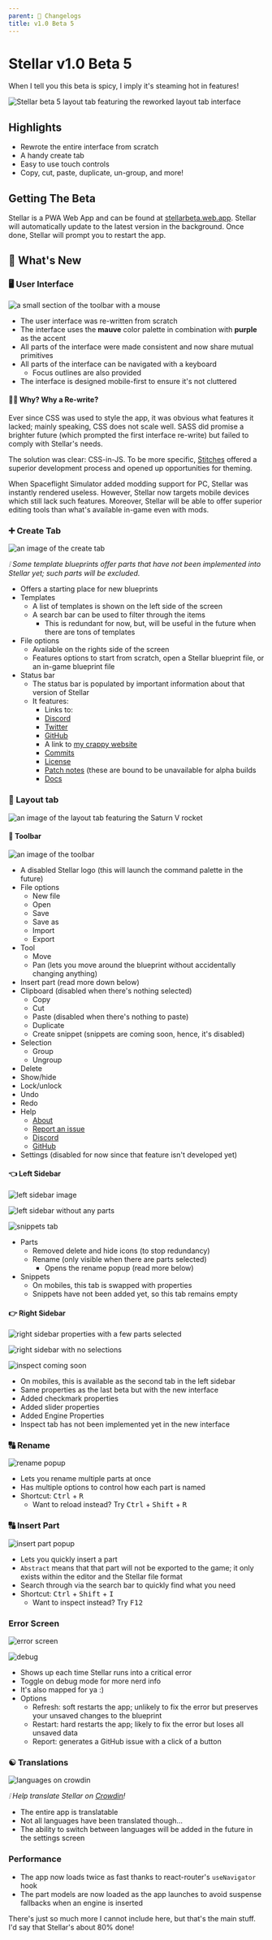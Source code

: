 ```yaml
---
parent: 📃 Changelogs
title: v1.0 Beta 5
---
```


# Stellar v1.0 Beta 5

When I tell you this beta is spicy, I imply it's steaming hot in features!

![Stellar beta 5 layout tab featuring the reworked layout tab interface](https://i.imgur.com/15TjeQL.png)

## Highlights

- Rewrote the entire interface from scratch
- A handy create tab
- Easy to use touch controls
- Copy, cut, paste, duplicate, un-group, and more!

## Getting The Beta

Stellar is a PWA Web App and can be found at [stellarbeta.web.app](https://setllarbeta.web.app). Stellar will automatically update to the latest version in the background. Once done, Stellar will prompt you to restart the app.

## 🌟 What's New

### 🖥 User Interface

![a small section of the toolbar with a mouse](https://i.imgur.com/yHVm6DM.png)

- The user interface was re-written from scratch
- The interface uses the **mauve** color palette in combination with **purple** as the accent
- All parts of the interface were made consistent and now share mutual primitives
- All parts of the interface can be navigated with a keyboard
  - Focus outlines are also provided
- The interface is designed mobile-first to ensure it's not cluttered

#### 👩‍💻 Why? Why a Re-write?

Ever since CSS was used to style the app, it was obvious what features it lacked; mainly speaking, CSS does not scale well. SASS did promise a brighter future (which prompted the first interface re-write) but failed to comply with Stellar's needs.

The solution was clear: CSS-in-JS. To be more specific, [Stitches](https://stitches.dev/) offered a superior development process and opened up opportunities for theming.

When Spaceflight Simulator added modding support for PC, Stellar was instantly rendered useless. However, Stellar now targets mobile devices which still lack such features. Moreover, Stellar will be able to offer superior editing tools than what's available in-game even with mods.

### ➕ Create Tab

![an image of the create tab](https://i.imgur.com/EmfnuHV.png)

_❕ Some template blueprints offer parts that have not been implemented into Stellar yet; such parts will be excluded._

- Offers a starting place for new blueprints
- Templates
  - A list of templates is shown on the left side of the screen
  - A search bar can be used to filter through the items
    - This is redundant for now, but, will be useful in the future when there are tons of templates
- File options
  - Available on the rights side of the screen
  - Features options to start from scratch, open a Stellar blueprint file, or an in-game blueprint file
- Status bar
  - The status bar is populated by important information about that version of Stellar
  - It features:
    - Links to:
    - [Discord](https://discord.com/invite/nDt7AjGJQH)
    - [Twitter](https://twitter.com/tresabhi_)
    - [GitHub](https://github.com/tresabhi/stellar)
    - A link to [my crappy website](https://tresabhi.github.io/)
    - [Commits](https://github.com/tresabhi/stellar/commits/)
    - [License](https://github.com/tresabhi/stellar/blob/main/LICENSE)
    - [Patch notes](https://tresabhi.github.io/stellar/changelogs/) (these are bound to be unavailable for alpha builds
    - [Docs](https://tresabhi.github.io/stellar/)

### 🚀 Layout tab

![an image of the layout tab featuring the Saturn V rocket](https://i.imgur.com/Xdho7K2.png)

#### 🔧 Toolbar

![an image of the toolbar](https://i.imgur.com/76PHKjt.png)

- A disabled Stellar logo (this will launch the command palette in the future)
- File options
  - New file
  - Open
  - Save
  - Save as
  - Import
  - Export
- Tool
  - Move
  - Pan (lets you move around the blueprint without accidentally changing anything)
- Insert part (read more down below)
- Clipboard (disabled when there's nothing selected)
  - Copy
  - Cut
  - Paste (disabled when there's nothing to paste)
  - Duplicate
  - Create snippet (snippets are coming soon, hence, it's disabled)
- Selection
  - Group
  - Ungroup
- Delete
- Show/hide
- Lock/unlock
- Undo
- Redo
- Help
  - [About](https://tresabhi.github.io/stellar/)
  - [Report an issue](https://github.com/tresabhi/stellar/issues/new/choose)
  - [Discord](https://discord.com/invite/nDt7AjGJQH)
  - [GitHub](https://github.com/tresabhi/stellar/)
- Settings (disabled for now since that feature isn't developed yet)

#### 👈 Left Sidebar

![left sidebar image](https://i.imgur.com/fP5nwcc.png)

![left sidebar without any parts](https://i.imgur.com/YVuX6dj.png)

![snippets tab](https://i.imgur.com/djoxLZj.png)

- Parts
  - Removed delete and hide icons (to stop redundancy)
  - Rename (only visible when there are parts selected)
    - Opens the rename popup (read more below)
- Snippets
  - On mobiles, this tab is swapped with properties
  - Snippets have not been added yet, so this tab remains empty

#### 👉 Right Sidebar

![right sidebar properties with a few parts selected](https://i.imgur.com/8hxWq0i.png)

![right sidebar with no selections](https://i.imgur.com/yxoyAXM.png)

![inspect coming soon](https://i.imgur.com/2VXSd2s.png)

- On mobiles, this is available as the second tab in the left sidebar
- Same properties as the last beta but with the new interface
- Added checkmark properties
- Added slider properties
- Added Engine Properties
- Inspect tab has not been implemented yet in the new interface

### 🔠 Rename

![rename popup](https://i.imgur.com/lhQry7h.png)

- Lets you rename multiple parts at once
- Has multiple options to control how each part is named
- Shortcut: <kbd>Ctrl</kbd> + <kbd>R</kbd>
  - Want to reload instead? Try <kbd>Ctrl</kbd> + <kbd>Shift</kbd> + <kbd>R</kbd>

### 🔠 Insert Part

![insert part popup](https://i.imgur.com/pzevLBM.png)

- Lets you quickly insert a part
- `Abstract` means that that part will not be exported to the game; it only exists within the editor and the Stellar file format
- Search through via the search bar to quickly find what you need
- Shortcut: <kbd>Ctrl</kbd> + <kbd>Shift</kbd> + <kbd>I</kbd>
  - Want to inspect instead? Try <kbd>F12</kbd>

### Error Screen

![error screen](https://i.imgur.com/SPKfcZm.png)

![debug](https://i.imgur.com/9gLov9T.png)

- Shows up each time Stellar runs into a critical error
- Toggle on debug mode for more nerd info
- It's also mapped for ya :)
- Options
  - Refresh: soft restarts the app; unlikely to fix the error but preserves your unsaved changes to the blueprint
  - Restart: hard restarts the app; likely to fix the error but loses all unsaved data
  - Report: generates a GitHub issue with a click of a button

### ☯ Translations

![languages on crowdin](https://i.imgur.com/IUqcfQu.png)

_❕ Help translate Stellar on [Crowdin](https://crowdin.com/project/stellareditor)!_

- The entire app is translatable
- Not all languages have been translated though...
- The ability to switch between languages will be added in the future in the settings screen

### Performance

- The app now loads twice as fast thanks to react-router's `useNavigator` hook
- The part models are now loaded as the app launches to avoid suspense fallbacks when an engine is inserted

There's just so much more I cannot include here, but that's the main stuff. I'd say that Stellar's about 80% done!
